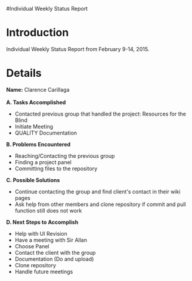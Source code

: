 #Individual Weekly Status Report

# Introduction #

Individual Weekly Status Report from February 9-14, 2015.


# Details #

**Name:** Clarence Carillaga<br><br>
<b>A. Tasks Accomplished</b><br>
- Contacted previous group that handled the project: Resources for the Blind<br>
- Initiate Meeting<br>
- QUALITY Documentation<br>

<b>B. Problems Encountered</b><br>
- Reaching/Contacting the previous group<br>
- Finding a project panel<br>
- Committing files to the repository<br>

<b>C. Possible Solutions</b><br>
- Continue contacting the group and find client's contact in their wiki pages<br>
- Ask help from other members and clone repository if commit and pull function still does not work<br>

<b>D. Next Steps to Accomplish</b><br>
- Help with UI Revision<br>
- Have a meeting with Sir Allan<br>
- Choose Panel<br>
- Contact the client with the group<br>
- Documentation (Do and upload)<br>
- Clone repository<br>
- Handle future meetings